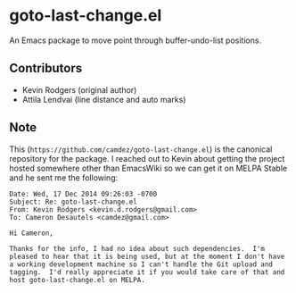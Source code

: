 # goto-last-change.el

An Emacs package to move point through buffer-undo-list positions.

## Contributors

- Kevin Rodgers (original author)
- Attila Lendvai (line distance and auto marks)

## Note

This (`https://github.com/camdez/goto-last-change.el`) is the
canonical repository for the package.  I reached out to Kevin about
getting the project hosted somewhere other than EmacsWiki so we can
get it on MELPA Stable and he sent me the following:

```
Date: Wed, 17 Dec 2014 09:26:03 -0700
Subject: Re: goto-last-change.el
From: Kevin Rodgers <kevin.d.rodgers@gmail.com>
To: Cameron Desautels <camdez@gmail.com>

Hi Cameron,

Thanks for the info, I had no idea about such dependencies.  I'm
pleased to hear that it is being used, but at the moment I don't have
a working development machine so I can't handle the Git upload and
tagging.  I'd really appreciate it if you would take care of that and
host goto-last-change.el on MELPA.
```

